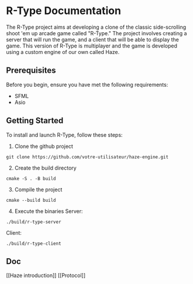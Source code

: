 # R-Type Documentation
The R-Type project aims at developing a clone of the classic side-scrolling shoot 'em up arcade game called "R-Type." The project involves creating a server that will run the game, and a client that will be able to display the game. This version of R-Type is multiplayer and the game is developed using a custom engine of our own called Haze.

## Prerequisites
Before you begin, ensure you have met the following requirements:
- SFML
- Asio

## Getting Started
To install and launch R-Type, follow these steps:

1. Clone the github project
```
git clone https://github.com/votre-utilisateur/haze-engine.git
```

2. Create the build directory
```
cmake -S . -B build
```

3. Compile the project
```
cmake --build build
```

4. Execute the binaries
Server:
```
./build/r-type-server
```

Client:
```
./build/r-type-client
```

## Doc
[[Haze introduction]]
[[Protocol]]
